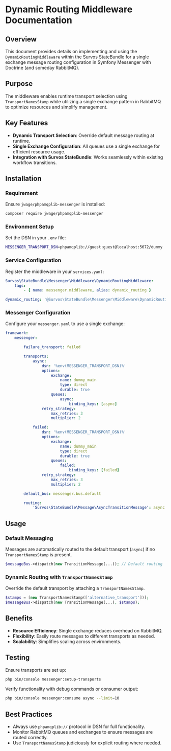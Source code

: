 # Dynamic Routing Middleware Documentation

## Overview

This document provides details on implementing and using the `DynamicRoutingMiddleware` within the Survos StateBundle for a single exchange message routing configuration in Symfony Messenger with Doctrine (and someday RabbitMQ).

## Purpose

The middleware enables runtime transport selection using `TransportNamesStamp` while utilizing a single exchange pattern in RabbitMQ to optimize resources and simplify management.

## Key Features

- **Dynamic Transport Selection**: Override default message routing at runtime.
- **Single Exchange Configuration**: All queues use a single exchange for efficient resource usage.
- **Integration with Survos StateBundle**: Works seamlessly within existing workflow transitions.

## Installation

### Requirement

Ensure `jwage/phpamqplib-messenger` is installed:

```bash
composer require jwage/phpamqplib-messenger
```

### Environment Setup

Set the DSN in your `.env` file:

```bash
MESSENGER_TRANSPORT_DSN=phpamqplib://guest:guest@localhost:5672/dummy
```

### Service Configuration

Register the middleware in your `services.yaml`:

```yaml
Survos\StateBundle\Messenger\Middleware\DynamicRoutingMiddleware:
    tags:
        - { name: messenger.middleware, alias: dynamic_routing }

dynamic_routing: '@Survos\StateBundle\Messenger\Middleware\DynamicRoutingMiddleware'
```

### Messenger Configuration

Configure your `messenger.yaml` to use a single exchange:

```yaml
framework:
    messenger:

        failure_transport: failed

        transports:
            async:
                dsn: '%env(MESSENGER_TRANSPORT_DSN)%'
                options:
                    exchange:
                        name: dummy_main
                        type: direct
                        durable: true
                    queues:
                        async:
                            binding_keys: [async]
                retry_strategy:
                    max_retries: 3
                    multiplier: 2

            failed:
                dsn: '%env(MESSENGER_TRANSPORT_DSN)%'
                options:
                    exchange:
                        name: dummy_main
                        type: direct
                        durable: true
                    queues:
                        failed:
                            binding_keys: [failed]
                retry_strategy:
                    max_retries: 3
                    multiplier: 2

        default_bus: messenger.bus.default

        routing:
            'Survos\StateBundle\Message\AsyncTransitionMessage': async
```

## Usage

### Default Messaging

Messages are automatically routed to the default transport (`async`) if no `TransportNamesStamp` is present.

```php
$messageBus->dispatch(new TransitionMessage(...)); // Default routing
```

### Dynamic Routing with `TransportNamesStamp`

Override the default transport by attaching a `TransportNamesStamp`.

```php
$stamps = [new TransportNamesStamp(['alternative_transport'])];
$messageBus->dispatch(new TransitionMessage(...), $stamps);
```

## Benefits

- **Resource Efficiency**: Single exchange reduces overhead on RabbitMQ.
- **Flexibility**: Easily route messages to different transports as needed.
- **Scalability**: Simplifies scaling across environments.

## Testing

Ensure transports are set up:

```bash
php bin/console messenger:setup-transports
```

Verify functionality with debug commands or consumer output:

```bash
php bin/console messenger:consume async --limit=10
```

## Best Practices

- Always use `phpamqplib://` protocol in DSN for full functionality.
- Monitor RabbitMQ queues and exchanges to ensure messages are routed correctly.
- Use `TransportNamesStamp` judiciously for explicit routing where needed.
